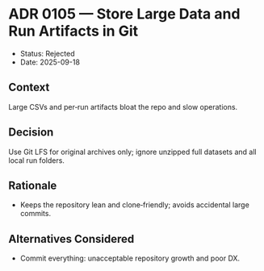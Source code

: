# ADR 0105 — Store Large Data and Run Artifacts in Git

- Status: Rejected
- Date: 2025-09-18

## Context
Large CSVs and per‑run artifacts bloat the repo and slow operations.

## Decision
Use Git LFS for original archives only; ignore unzipped full datasets and all local run folders.

## Rationale
- Keeps the repository lean and clone‑friendly; avoids accidental large commits.

## Alternatives Considered
- Commit everything: unacceptable repository growth and poor DX.

